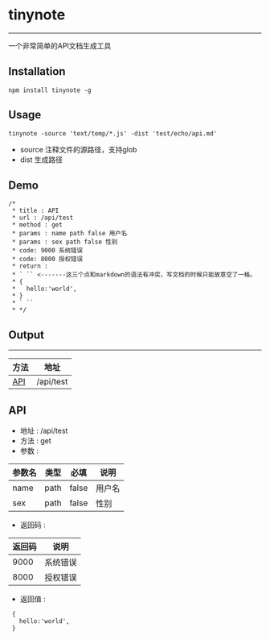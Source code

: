 # tinynote

------

一个非常简单的API文档生成工具

## Installation

```
npm install tinynote -g
```

## Usage

```
tinynote -source 'text/temp/*.js' -dist 'test/echo/api.md'

```

* source 注释文件的源路径，支持glob
* dist 生成路径


## Demo

```
/*
 * title : API
 * url : /api/test
 * method : get
 * params : name path false 用户名
 * params : sex path false 性别
 * code: 9000 系统错误
 * code: 8000 授权错误
 * return :
 * ` `` <-------这三个点和markdown的语法有冲突，写文档的时候只能故意空了一格。
 * {
 *   hello:'world',
 * }
 * ` ``
 * */
```

## Output

------

|方法|地址|
|------|------|
| [API](#API) | /api/test |


## API
* 地址 : /api/test
* 方法 : get
* 参数 :

|参数名|类型|必填|说明|
|------|------|------|------|
| name | path | false | 用户名 |
| sex | path | false | 性别 |

* 返回码 :

|返回码|说明|
|------|------|
| 9000 | 系统错误 |
| 8000 | 授权错误 |

* 返回值 :
```
 {
   hello:'world',
 }
```

